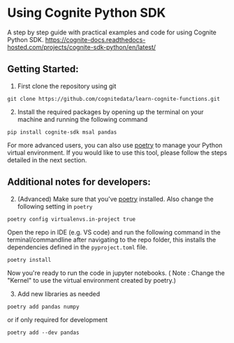 # Using Cognite Python SDK

A step by step guide with practical examples and code for using Cognite Python SDK.
https://cognite-docs.readthedocs-hosted.com/projects/cognite-sdk-python/en/latest/

## Getting Started:

1. First clone the repository using git
```
git clone https://github.com/cognitedata/learn-cognite-functions.git
```

2. Install the required packages by opening up the terminal on your machine and running the following command 

```
pip install cognite-sdk msal pandas
```

For more advanced users, you can also use [poetry](https://python-poetry.org/) to manage your Python virtual environment. If you would like to use this tool, please follow the steps detailed in the next section.

## Additional notes for developers:

2. (Advanced) Make sure that you've [poetry](https://python-poetry.org/) installed.
Also change the following setting in `poetry`
```
poetry config virtualenvs.in-project true
```
Open the repo in IDE (e.g. VS code) and run the following command in the terminal/commandline after navigating to the repo folder, this installs the dependencies defined in the `pyproject.toml` file.
```
poetry install
```

Now you're ready to run the code in jupyter notebooks. ( Note : Change the "Kernel" to use the virtual environment created by poetry.)

3. Add new libraries as needed
```
poetry add pandas numpy
```
or if only required for development
```
poetry add --dev pandas
```
